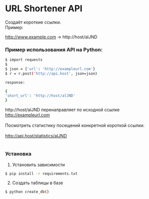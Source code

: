 # URL Shortener API

Создаёт короткие ссылки.<br>
Пример:

http://www.example.com -> http://host/alJND


### Пример использования API на Python:


```sh
$ import requests
$ 
$ json = {'url': 'http://exampleurl.com'}
$ r = r.post('http://api.host', json=json)
```
```sh
response:

{
'short_url': 'http://host/alJND'
}
```
http://host/alJND перенаправляет по исходной ссылке http://exampleurl.com<br>
<br>
Посмотреть статистику посещений конкретной короткой ссылки: <br>
<br>
http://api.host/statistics/alJND
<br><br>
### Установка
1. Установить зависимости

```sh
$ pip install -r requirements.txt
```

2. Создать таблицы в базе

```sh
$ python create_db()
```